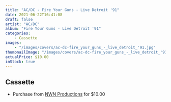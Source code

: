 ```yaml
---
title: "AC/DC - Fire Your Guns - Live Detroit '91"
date: 2021-06-22T16:41:08
draft: false
artist: "AC/DC"
album: "Fire Your Guns - Live Detroit '91"
categories:
    - Cassette
images:
    - "/images/covers/ac-dc-fire_your_guns_-_live_detroit_'91.jpg"
thumbnailImage: "/images/covers/ac-dc-fire_your_guns_-_live_detroit_'91-thumb.jpg"
actualPrice: $10.00
inStock: true
---
```


## Cassette
* Purchase from [NWN Productions](http://shop.nwnprod.com/index.php?route=product/product&path=73&product_id=6342&sort=pd.name&order=ASC) for $10.00
